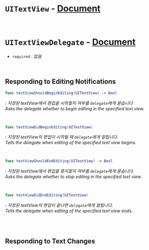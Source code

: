 # `UITextView` - [Document](https://developer.apple.com/documentation/uikit/uitextview)


<br>


# `UITextViewDelegate` - [Document](https://developer.apple.com/documentation/uikit/uitextviewdelegate)

- `required` : *없음*


<br>


## Responding to Editing Notifications

```swift
func textViewShouldBeginEditing(UITextView) -> Bool
```
: *지정된 textView에서 편집을 시작할지 여부를 `delegate`에게 묻습니다*
<br>*Asks the delegate whether to begin editing in the specified text view.*

<br>


```swift
func textViewDidBeginEditing(UITextView)
```
: *지정된 textView의 편집이 시작될 때 `delegate`에게 알립니다.*
<br>*Tells the delegate when editing of the specified text view begins.*

<br>


```swift
func textViewShouldEndEditing(UITextView) -> Bool
```
: *지정된 textView에서 편집을 중지할지 여부를 `delegate`에게 묻습니다.*
<br>*Asks the delegate whether to stop editing in the specified text view.*



<br>


```swift
func textViewDidEndEditing(UITextView)
```
: *지정된 textView의 편집이 끝나면 `delegate`에게 알립니다.*
<br>*Tells the delegate when editing of the specified text view ends.*


<br>
<br>


## Responding to Text Changes